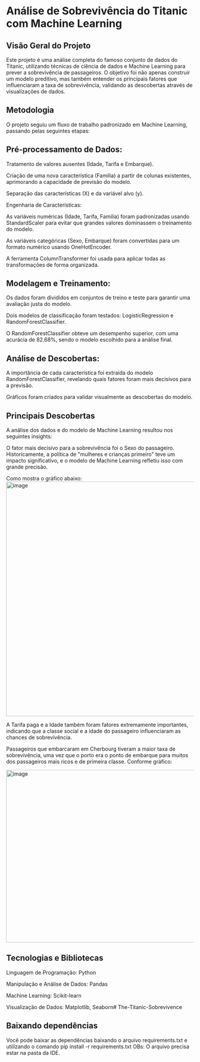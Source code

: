 # Análise de Sobrevivência do Titanic com Machine Learning
## Visão Geral do Projeto
Este projeto é uma análise completa do famoso conjunto de dados do Titanic, utilizando técnicas de ciência de dados e Machine Learning para prever a sobrevivência de passageiros. O objetivo foi não apenas construir um modelo preditivo, mas também entender os principais fatores que influenciaram a taxa de sobrevivência, validando as descobertas através de visualizações de dados.

## Metodologia
O projeto seguiu um fluxo de trabalho padronizado em Machine Learning, passando pelas seguintes etapas:

## Pré-processamento de Dados:

Tratamento de valores ausentes (Idade, Tarifa e Embarque).

Criação de uma nova característica (Familia) a partir de colunas existentes, aprimorando a capacidade de previsão do modelo.

Separação das características (X) e da variável alvo (y).

Engenharia de Características:

As variáveis numéricas (Idade, Tarifa, Familia) foram padronizadas usando StandardScaler para evitar que grandes valores dominassem o treinamento do modelo.

As variáveis categóricas (Sexo, Embarque) foram convertidas para um formato numérico usando OneHotEncoder.

A ferramenta ColumnTransformer foi usada para aplicar todas as transformações de forma organizada.

## Modelagem e Treinamento:

Os dados foram divididos em conjuntos de treino e teste para garantir uma avaliação justa do modelo.

Dois modelos de classificação foram testados: LogisticRegression e RandomForestClassifier.

O RandomForestClassifier obteve um desempenho superior, com uma acurácia de 82.68%, sendo o modelo escolhido para a análise final.

## Análise de Descobertas:

A importância de cada característica foi extraída do modelo RandomForestClassifier, revelando quais fatores foram mais decisivos para a previsão.

Gráficos foram criados para validar visualmente as descobertas do modelo.

## Principais Descobertas
A análise dos dados e do modelo de Machine Learning resultou nos seguintes insights:

O fator mais decisivo para a sobrevivência foi o Sexo do passageiro. Historicamente, a política de "mulheres e crianças primeiro" teve um impacto significativo, e o modelo de Machine Learning refletiu isso com grande precisão.

Como mostra o gráfico abaixo: <img width="851" height="631" alt="image" src="https://github.com/user-attachments/assets/237fd944-2660-4ac2-9106-d01704ceea02" />


A Tarifa paga e a Idade também foram fatores extremamente importantes, indicando que a classe social e a idade do passageiro influenciaram as chances de sobrevivência.

Passageiros que embarcaram em Cherbourg tiveram a maior taxa de sobrevivência, uma vez que o porto era o ponto de embarque para muitos dos passageiros mais ricos e de primeira classe. Conforme gráfico:

<img width="658" height="464" alt="image" src="https://github.com/user-attachments/assets/d285fd7e-9dcd-4282-9c9a-f7b222e2e693" />


## Tecnologias e Bibliotecas
Linguagem de Programação: Python

Manipulação e Análise de Dados: Pandas

Machine Learning: Scikit-learn

Visualização de Dados: Matplotlib, Seaborn# The-Titanic-Sobrevivence

## Baixando dependências

Você pode baixar as dependências baixando o arquivo requirements.txt e utilizando o comando pip install -r requirements.txt
OBs: O arquivo precisa estar na pasta da IDE.

